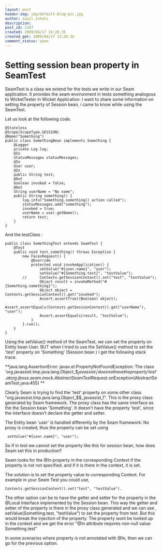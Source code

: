 ```yaml
---
layout: post
header-img: img/default-blog-pic.jpg
author: sunil.inteti
description: 
post_id: 1147
created: 2009/04/17 14:26:35
created_gmt: 2009/04/17 13:26:35
comment_status: open
---
```


# Setting session bean property in SeamTest

SeamTest is a class we extend for the tests we write in our Seam application. It provides the seam environment in tests something analogous to WicketTester in Wicket Application. I want to share some information on setting the property of Session bean, i came to know while using the SeamTest. 

Let us look at the following code.
    
    
    @Stateless
    @Scope(ScopeType.SESSION)
    @Name("Something")
    public class SomethingBean implements Something {
        @Logger
        private Log log;
        @In
        StatusMessages statusMessages;
        @In
        User user;
        @In
        public String test;
        @Out
        boolean invoked = false;
        @Out
        String userName = "No name";
        public String something() {
            log.info("Something.something() action called");
            statusMessages.add("something");
            invoked = true;
            userName = user.getName();
            return test;
        }
    }

And the testClass : 
    
    
    public class SomethingTest extends SeamTest {
        @Test
        public void test_something() throws Exception {
            new FacesRequest() {
                @Override
                protected void invokeApplication() {
                    setValue("#{user.name}", "user");
                    setValue("#{Something.test}", "testValue");
            //      Contexts.getSessionContext().set("test", "testValue");
                    Object result = invokeMethod("#{Something.something}");
                    Object object = Contexts.getSessionContext().get("invoked");
                    Assert.assertTrue((Boolean) object);
                        Assert.assertEquals(Contexts.getSessionContext().get("userName"), "user");
                    Assert.assertEquals(result, "testValue");
                }
            }.run();
        }
    }

Using the setValue() method of the SeamTest, we can set the property on Entity bean User. BUT when I tried to use the SetValue() method to set the 'test' property on 'Something' (Session bean ) I get the following stack trace.

**java.lang.AssertionError: javax.el.PropertyNotFoundException: The class 'org.javassist.tmp.java.lang.Object_$$_javassist_1' does not have the property 'test'. at org.jboss.seam.mock.AbstractSeamTest$Request.onException(AbstractSeamTest.java:455) **

Clearly Seam is trying to find the 'test' property on some other class "org.javassist.tmp.java.lang.Object_$$_javassist_1". This is the proxy class generated by Seam framework. The proxy class has the same interface as the the Session bean 'Something'. It doesn't have the property 'test', since the interface doesn't declare the getter and setter.

The Entity bean 'user' is handled differently by the Seam framework: No proxy is created, thus the property can be set using 
    
    
     setValue("#{user.name}", "user"); 

So if in test we cannot set the property like this for session bean, how does Seam set this in production?

Seam looks for the @In property in the corresponding Context if the property is not not specified. and if it is there in the context, it is set.

The solution is to set the property value to corresponding Context. For example in your Seam Test you could use, 
    
    
    Contexts.getSessionContext().set("test", "testValue").

The other option can be to have the getter and setter for the property in the @Local Interface implemented by the Session bean. This way the getter and setter of the property is there in the proxy class generated and we can use , setValue(Something.test, "testValue") to set the property from test. But this would break the injection of the property. The property wont be looked up in the context and we get the error "@In attribute requires non-null value: Something.test"

In some scenarios where property is not annotated with @In, then we can go for the previous option.